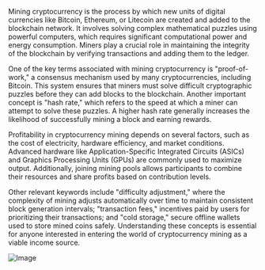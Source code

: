 Mining cryptocurrency is the process by which new units of digital currencies like Bitcoin, Ethereum, or Litecoin are created and added to the blockchain network. It involves solving complex mathematical puzzles using powerful computers, which requires significant computational power and energy consumption. Miners play a crucial role in maintaining the integrity of the blockchain by verifying transactions and adding them to the ledger.

One of the key terms associated with mining cryptocurrency is "proof-of-work," a consensus mechanism used by many cryptocurrencies, including Bitcoin. This system ensures that miners must solve difficult cryptographic puzzles before they can add blocks to the blockchain. Another important concept is "hash rate," which refers to the speed at which a miner can attempt to solve these puzzles. A higher hash rate generally increases the likelihood of successfully mining a block and earning rewards.

Profitability in cryptocurrency mining depends on several factors, such as the cost of electricity, hardware efficiency, and market conditions. Advanced hardware like Application-Specific Integrated Circuits (ASICs) and Graphics Processing Units (GPUs) are commonly used to maximize output. Additionally, joining mining pools allows participants to combine their resources and share profits based on contribution levels.

Other relevant keywords include "difficulty adjustment," where the complexity of mining adjusts automatically over time to maintain consistent block generation intervals; "transaction fees," incentives paid by users for prioritizing their transactions; and "cold storage," secure offline wallets used to store mined coins safely. Understanding these concepts is essential for anyone interested in entering the world of cryptocurrency mining as a viable income source.

![Image](https://github.com/user-attachments/assets/31692037-0104-4703-abd1-696b6a7dd41b)